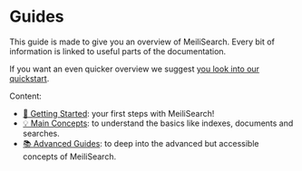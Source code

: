 # Guides

This guide is made to give you an overview of MeiliSearch. Every bit of information is linked to useful parts of the documentation.

If you want an even quicker overview we suggest [you look into our quickstart](/tutorials/quickstart).

Content:
- [🚀 Getting Started](/guides/getting_started/): your first steps with MeiliSearch!
- [💡 Main Concepts](/guides/main_concepts/): to understand the basics like indexes, documents and searches.
- [📚 Advanced Guides](/guides/advanced_guides/): to deep into the advanced but accessible concepts of MeiliSearch.
